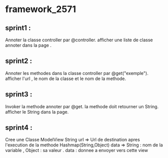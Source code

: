 # framework_2571
## sprint1 :
 Annoter la classe controller par @controller. 
 afficher une liste de classe annoter dans la page .
## sprint2 :
Annoter les methodes dans la classe controller par @get("exemple").
afficher l'url , le nom de la classe et le nom de la methode. 
## sprint3 :
Invoker la methode annoter par @get.
la methode doit retourner un String.
afficher le String dans la page. 
## sprint4 :
Cree une Classe ModelView 
    String url => Url de destination apres l'execution de la methode
    Hashmap(String,Object) data => String : nom de la variable , Object : sa valeur . data : donnee a envoyer vers cette view
